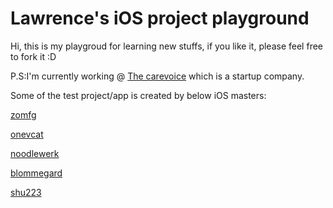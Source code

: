# Lawrence's iOS project playground

Hi, this is my playgroud for learning new stuffs, if you like it, please feel free to fork it :D

P.S:I'm currently working @ [The carevoice](http://www.thecarevoice.com) which is a startup company.


Some of the test project/app is created by below iOS masters:

[zomfg](https://github.com/zomfg)

[onevcat](https://github.com/onevcat)

[noodlewerk](https://github.com/noodlewerk)

[blommegard](https://github.com/blommegard)

[shu223](https://github.com/shu223)
